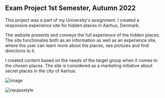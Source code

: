 <h2>Exam Project 1st Semester, Autumn 2022</h2>

This project was a part of my University's assignment. I created a responsive experience site for hidden places in Aarhus, Denmark.

The website presents and conveys the full experience of the hidden places. The site functionates both as an information as well as an experience site, where the user can learn more about the places, see pictures and find directions to it.

I created content based on the needs of the target group when it comes to the chosen places. The site is considered as a marketing initiative about secret places in the city of Aarhus.

![image](https://user-images.githubusercontent.com/112612492/232327780-7509be79-6e21-4905-a90b-d3478161495f.png)


![naujasstyle](https://user-images.githubusercontent.com/112612492/232329585-891b768a-139c-41c1-8042-4a08ad373745.png)
